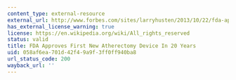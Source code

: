 ```yaml
---
content_type: external-resource
external_url: http://www.forbes.com/sites/larryhusten/2013/10/22/fda-approves-first-new-atherectomy-device-in-20-years/
has_external_license_warning: true
license: https://en.wikipedia.org/wiki/All_rights_reserved
status: valid
title: FDA Approves First New Atherectomy Device In 20 Years
uid: 058af6ea-701d-42f4-9a9f-3ff0ff940ba8
url_status_code: 200
wayback_url: ''
---
```

